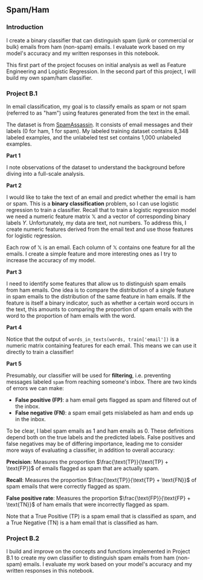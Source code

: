 
## Spam/Ham 

### Introduction

I create a binary classifier that can distinguish spam (junk or commercial or bulk) emails from ham (non-spam) emails. I evaluate work based on my model's accuracy and my written responses in this notebook.

This first part of the project focuses on initial analysis as well as Feature Engineering and Logistic Regression. In the second part of this project, I will build my own spam/ham classifier.

### Project B.1

In email classification, my goal is to classify emails as spam or not spam (referred to as "ham") using features generated from the text in the email. 

The dataset is from [SpamAssassin](https://spamassassin.apache.org/old/publiccorpus/). It consists of email messages and their labels (0 for ham, 1 for spam). My labeled training dataset contains 8,348 labeled examples, and the unlabeled test set contains 1,000 unlabeled examples.

**Part 1**

I note observations of the dataset to understand the background before diving into a full-scale analysis.

**Part 2**

I would like to take the text of an email and predict whether the email is ham or spam. This is a **binary classification** problem, so I can use logistic regression to train a classifier. Recall that to train a logistic regression model we need a numeric feature matrix $\mathbb{X}$ and a vector of corresponding binary labels $Y$. Unfortunately, my data are text, not numbers. To address this, I create numeric features derived from the email text and use those features for logistic regression.

Each row of $\mathbb{X}$ is an email. Each column of $\mathbb{X}$ contains one feature for all the emails. I create a simple feature and more interesting ones as I try to increase the accuracy of my model.

**Part 3**

I need to identify some features that allow us to distinguish spam emails from ham emails. One idea is to compare the distribution of a single feature in spam emails to the distribution of the same feature in ham emails. If the feature is itself a binary indicator, such as whether a certain word occurs in the text, this amounts to comparing the proportion of spam emails with the word to the proportion of ham emails with the word.

**Part 4**

Notice that the output of `words_in_texts(words, train['email'])` is a numeric matrix containing features for each email. This means we can use it directly to train a classifier!

**Part 5**

Presumably, our classifier will be used for **filtering**, i.e. preventing messages labeled `spam` from reaching someone's inbox. There are two kinds of errors we can make:
- **False positive (FP)**: a ham email gets flagged as spam and filtered out of the inbox.
- **False negative (FN)**: a spam email gets mislabeled as ham and ends up in the inbox.

To be clear, I label spam emails as 1 and ham emails as 0. These definitions depend both on the true labels and the predicted labels. False positives and false negatives may be of differing importance, leading me to consider more ways of evaluating a classifier, in addition to overall accuracy:

**Precision**: Measures the proportion $\frac{\text{TP}}{\text{TP} + \text{FP}}$ of emails flagged as spam that are actually spam.

**Recall**: Measures the proportion $\frac{\text{TP}}{\text{TP} + \text{FN}}$ of spam emails that were correctly flagged as spam. 

**False positive rate**: Measures the proportion $\frac{\text{FP}}{\text{FP} + \text{TN}}$ of ham emails that were incorrectly flagged as spam. 

Note that a True Positive (TP) is a spam email that is classified as spam, and a True Negative (TN) is a ham email that is classified as ham.

### Project B.2

I build and improve on the concepts and functions implemented in Project B.1 to create my own classifier to distinguish spam emails from ham (non-spam) emails. I evaluate my work based on your model's accuracy and my written responses in this notebook.
